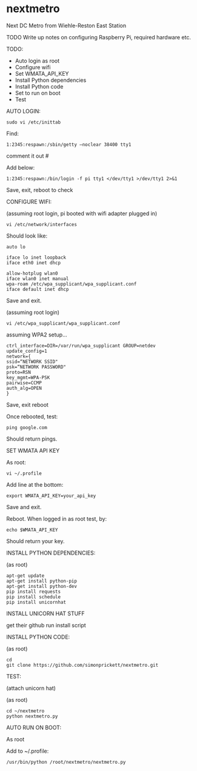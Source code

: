# nextmetro
Next DC Metro from Wiehle-Reston East Station

TODO Write up notes on configuring Raspberry Pi, required hardware etc.   

TODO:

* Auto login as root
* Configure wifi
* Set WMATA_API_KEY
* Install Python dependencies
* Install Python code
* Set to run on boot
* Test

AUTO LOGIN:

```
sudo vi /etc/inittab
```

Find:

```
1:2345:respawn:/sbin/getty —noclear 38400 tty1
```

comment it out #

Add below:

```
1:2345:respawn:/bin/login -f pi tty1 </dev/tty1 >/dev/tty1 2>&1
```

Save, exit, reboot to check

CONFIGURE WIFI:

(assuming root login, pi booted with wifi adapter plugged in)

```
vi /etc/network/interfaces
```

Should look like:

```
auto lo

iface lo inet loopback
iface eth0 inet dhcp

allow-hotplug wlan0
iface wlan0 inet manual
wpa-roam /etc/wpa_supplicant/wpa_supplicant.conf
iface default inet dhcp
```

Save and exit.

(assuming root login)

```
vi /etc/wpa_supplicant/wpa_supplicant.conf
```

assuming WPA2 setup...

```
ctrl_interface=DIR=/var/run/wpa_supplicant GROUP=netdev
update_config=1
network={
ssid=“NETWORK SSID"
psk=“NETWORK PASSWORD"
proto=RSN
key_mgmt=WPA-PSK
pairwise=CCMP
auth_alg=OPEN
}
```

Save, exit reboot

Once rebooted, test:

```
ping google.com
```

Should return pings.

SET WMATA API KEY

As root:

```
vi ~/.profile
```

Add line at the bottom:

```
export WMATA_API_KEY=your_api_key
```

Save and exit.

Reboot.  When logged in as root test, by:

```
echo $WMATA_API_KEY
```

Should return your key.

INSTALL PYTHON DEPENDENCIES:

(as root)

```
apt-get update
apt-get install python-pip
apt-get install python-dev
pip install requests
pip install schedule
pip install unicornhat
```

INSTALL UNICORN HAT STUFF

get their github
run install script

INSTALL PYTHON CODE:

(as root)

```
cd
git clone https://github.com/simonprickett/nextmetro.git
```

TEST:

(attach unicorn hat)

(as root)

```
cd ~/nextmetro
python nextmetro.py
```

AUTO RUN ON BOOT:

As root

Add to ~/.profile:

```
/usr/bin/python /root/nextmetro/nextmetro.py
```